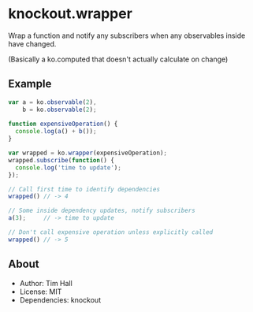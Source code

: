 # knockout.wrapper

Wrap a function and notify any subscribers when any observables inside have changed.

(Basically a ko.computed that doesn't actually calculate on change)

## Example

```javascript
var a = ko.observable(2),
    b = ko.observable(2);
    
function expensiveOperation() {
  console.log(a() + b());
}

var wrapped = ko.wrapper(expensiveOperation);
wrapped.subscribe(function() {
  console.log('time to update');
});

// Call first time to identify dependencies
wrapped() // -> 4

// Some inside dependency updates, notify subscribers
a(3);     // -> time to update

// Don't call expensive operation unless explicitly called
wrapped() // -> 5
```

## About

- Author: Tim Hall
- License: MIT
- Dependencies: knockout
